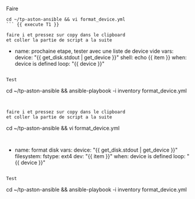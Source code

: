 
Faire

```
cd ~/tp-aston-ansible && vi format_device.yml
``` {{ execute T1 }}

faire i et pressez sur copy dans le clipboard
et coller la partie de script a la suite 
```
- name: prochaine etape, tester avec une liste de device vide 
  vars:
    device: "{{ get_disk.stdout | get_device }}"
  shell: echo {{ item }}
  when: device is defined 
  loop: "{{ device }}"
 ```{{ copy }}
 
 Test
 ```
 cd ~/tp-aston-ansible && 
 ansible-playbook -i inventory format_device.yml
```{{ execute T1 }}
 
 
faire i et pressez sur copy dans le clipboard
et coller la partie de script a la suite

```
cd ~/tp-aston-ansible && vi format_device.yml
``` {{ execute T1 }}
 
```
- name: format disk 
  vars:
    device: "{{ get_disk.stdout | get_device }}"
  filesystem:
    fstype: ext4
    dev: "{{ item }}"
  when: device is defined 
  loop: "{{ device }}"
 ```{{ copy }}
 
 Test
 ```
 cd ~/tp-aston-ansible && 
 ansible-playbook -i inventory format_device.yml
```{{ execute T1 }} 